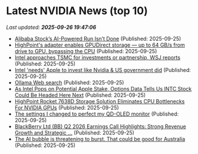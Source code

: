 # Latest NVIDIA News (top 10)
_Last updated: **2025-09-26 19:47:06**_

- [Alibaba Stock’s AI-Powered Run Isn’t Done](https://biztoc.com/x/0d5f10d03ae6c729) (Published: 2025-09-25)
- [HighPoint's adapter enables GPUDirect storage — up to 64 GB/s from drive to GPU, bypassing the CPU](https://www.tomshardware.com/pc-components/ssds/highpoint-enables-gpudirect-storage-with-new-adapter-up-to-64-gb-s-from-storage-to-gpu-without-cpu-involvement) (Published: 2025-09-25)
- [Intel approaches TSMC for investments or partnership, WSJ reports](https://www.channelnewsasia.com/business/intel-approaches-tsmc-investments-or-partnership-wsj-reports-5370091) (Published: 2025-09-25)
- [Intel 'needs' Apple to invest like Nvidia & US government did](https://finance.yahoo.com/video/intel-needs-apple-invest-nvidia-193000697.html) (Published: 2025-09-25)
- [Ollama Web search](https://ollama.com/blog/web-search) (Published: 2025-09-25)
- [As Intel Pops on Potential Apple Stake, Options Data Tells Us INTC Stock Could Be Headed Here Next](https://www.barchart.com/story/news/35042216/as-intel-pops-on-potential-apple-stake-options-data-tells-us-intc-stock-could-be-headed-here-next) (Published: 2025-09-25)
- [HighPoint Rocket 7638D Storage Solution Eliminates CPU Bottlenecks For NVIDIA GPUs](https://hothardware.com/news/highpoint-rocket-7638d-eliminates-cpu-bottlenecks-for-nvidia-gpus) (Published: 2025-09-25)
- [The settings I changed to perfect my QD-OLED monitor](https://www.xda-developers.com/qd-oled-monitor-pc-settings-for-best-results/) (Published: 2025-09-25)
- [BlackBerry Ltd (BB) Q2 2026 Earnings Call Highlights: Strong Revenue Growth and Strategic ...](https://finance.yahoo.com/news/blackberry-ltd-bb-q2-2026-190121166.html) (Published: 2025-09-25)
- [The AI bubble is threatening to burst. That could be good for Australia](https://www.abc.net.au/news/science/2025-09-26/australia-future-artificial-intelligence-ai-technology-progress/105815470) (Published: 2025-09-25)

